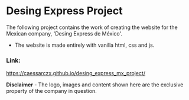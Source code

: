 # Desing Express Project

The following project contains the work of creating the website for the Mexican company, 'Desing Express de México'.

- The website is made entirely with vanilla html, css and js.

### Link:
https://caessarczx.github.io/desing_express_mx_project/

**Disclaimer**
	- The logo, images and content shown here are the exclusive property of the company in question.

